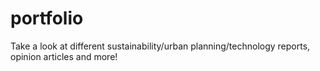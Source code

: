 # portfolio
Take a look at different sustainability/urban planning/technology reports, opinion articles and more!
